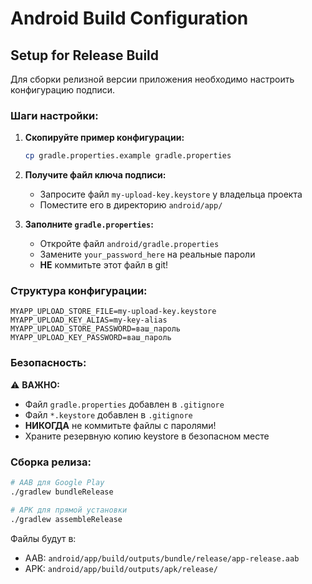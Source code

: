 # Android Build Configuration

## Setup for Release Build

Для сборки релизной версии приложения необходимо настроить конфигурацию подписи.

### Шаги настройки:

1. **Скопируйте пример конфигурации:**
   ```bash
   cp gradle.properties.example gradle.properties
   ```

2. **Получите файл ключа подписи:**
   - Запросите файл `my-upload-key.keystore` у владельца проекта
   - Поместите его в директорию `android/app/`

3. **Заполните `gradle.properties`:**
   - Откройте файл `android/gradle.properties`
   - Замените `your_password_here` на реальные пароли
   - **НЕ** коммитьте этот файл в git!

### Структура конфигурации:

```properties
MYAPP_UPLOAD_STORE_FILE=my-upload-key.keystore
MYAPP_UPLOAD_KEY_ALIAS=my-key-alias
MYAPP_UPLOAD_STORE_PASSWORD=ваш_пароль
MYAPP_UPLOAD_KEY_PASSWORD=ваш_пароль
```

### Безопасность:

⚠️ **ВАЖНО:**
- Файл `gradle.properties` добавлен в `.gitignore`
- Файл `*.keystore` добавлен в `.gitignore`
- **НИКОГДА** не коммитьте файлы с паролями!
- Храните резервную копию keystore в безопасном месте

### Сборка релиза:

```bash
# AAB для Google Play
./gradlew bundleRelease

# APK для прямой установки
./gradlew assembleRelease
```

Файлы будут в:
- AAB: `android/app/build/outputs/bundle/release/app-release.aab`
- APK: `android/app/build/outputs/apk/release/`

